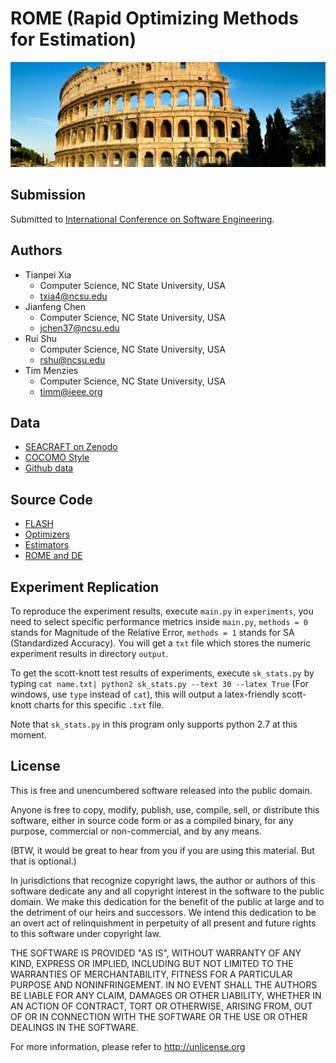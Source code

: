 
# ROME (Rapid Optimizing Methods for Estimation)

![](https://github.com/arennax/rome_icse/blob/master/img/rome.jpg)

## Submission 

Submitted to [International Conference on Software Engineering](https://conf.researchr.org/home/icse-2020).

## Authors

+ Tianpei Xia
  + Computer Science, NC State University, USA 
  + txia4@ncsu.edu
+ Jianfeng Chen
  + Computer Science, NC State University, USA 
  + jchen37@ncsu.edu
+ Rui Shu
  + Computer Science, NC State University, USA 
  + rshu@ncsu.edu
+ Tim Menzies
  + Computer Science, NC State University, USA 
  + timm@ieee.org

## Data

+ [SEACRAFT on Zenodo](https://zenodo.org/communities/seacraft/search?page=1&size=20&q=effort)
+ [COCOMO Style](https://github.com/arennax/rome_icse/tree/master/data/cocomo_style)
+ [Github data](https://github.com/arennax/rome_icse/tree/master/data/github_Qi)

## Source Code

+ [FLASH](https://github.com/arennax/rome_icse/blob/master/experiments/flash0.py)
+ [Optimizers](https://github.com/arennax/rome_icse/blob/master/experiments/optimizers.py)
+ [Estimators](https://github.com/arennax/rome_icse/blob/master/experiments/learners.py)
+ [ROME and DE](https://github.com/arennax/rome_icse/blob/master/experiments/tuned_learners.py)

## Experiment Replication

To reproduce the experiment results, execute `main.py` in `experiments`, you need to select specific performance metrics inside `main.py`, `methods = 0` stands for Magnitude of the Relative Error, `methods = 1` stands for SA (Standardized Accuracy). You will get a `txt` file which stores the numeric experiment results in directory `output`.

To get the scott-knott test results of experiments, execute `sk_stats.py` by typing `cat name.txt| python2 sk_stats.py --text 30 --latex True` (For windows, use `type` instead of `cat`), this will output a latex-friendly scott-knott charts for this specific `.txt` file.

Note that `sk_stats.py` in this program only supports python 2.7 at this moment.

## License

This is free and unencumbered software released into the public domain.

Anyone is free to copy, modify, publish, use, compile, sell, or distribute this software, either in source code form or as a compiled binary, for any purpose, commercial or non-commercial, and by any means.

(BTW, it would be great to hear from you if you are using this material. But that is optional.)

In jurisdictions that recognize copyright laws, the author or authors of this software dedicate any and all copyright interest in the software to the public domain. We make this dedication for the benefit of the public at large and to the detriment of our heirs and successors. We intend this dedication to be an overt act of relinquishment in perpetuity of all present and future rights to this software under copyright law.

THE SOFTWARE IS PROVIDED "AS IS", WITHOUT WARRANTY OF ANY KIND, EXPRESS OR IMPLIED, INCLUDING BUT NOT LIMITED TO THE WARRANTIES OF MERCHANTABILITY, FITNESS FOR A PARTICULAR PURPOSE AND NONINFRINGEMENT. IN NO EVENT SHALL THE AUTHORS BE LIABLE FOR ANY CLAIM, DAMAGES OR OTHER LIABILITY, WHETHER IN AN ACTION OF CONTRACT, TORT OR OTHERWISE, ARISING FROM, OUT OF OR IN CONNECTION WITH THE SOFTWARE OR THE USE OR OTHER DEALINGS IN THE SOFTWARE.

For more information, please refer to http://unlicense.org
  
